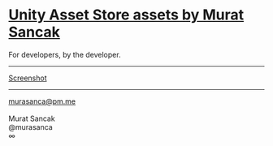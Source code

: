 # <a href="https://assetstore.unity.com/publishers/57959" target="_blank">Unity Asset Store assets by Murat Sancak</a>
For developers, by the developer.
<hr>
<a href="https://u3d.as/2NfB" target="_blank">Screenshot</a>
<hr>
<a href="mailto:murasanca@pm.me" target="_blank">murasanca@pm.me</a>
<br><br>
Murat Sancak
<br>
@murasanca
<br>
∞

